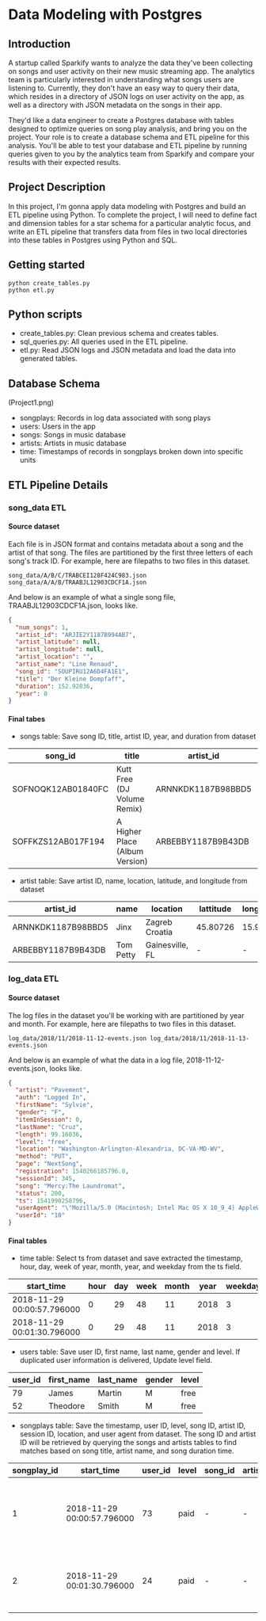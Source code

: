 # Data Modeling with Postgres


## Introduction
A startup called Sparkify wants to analyze the data they've been collecting on songs and user activity on their new music streaming app. The analytics team is particularly interested in understanding what songs users are listening to. Currently, they don't have an easy way to query their data, which resides in a directory of JSON logs on user activity on the app, as well as a directory with JSON metadata on the songs in their app.

They'd like a data engineer to create a Postgres database with tables designed to optimize queries on song play analysis, and bring you on the project. Your role is to create a database schema and ETL pipeline for this analysis. You'll be able to test your database and ETL pipeline by running queries given to you by the analytics team from Sparkify and compare your results with their expected results.

## Project Description
In this project, I'm gonna apply data modeling with Postgres and build an ETL pipeline using Python. To complete the project, I will need to define fact and dimension tables for a star schema for a particular analytic focus, and write an ETL pipeline that transfers data from files in two local directories into these tables in Postgres using Python and SQL.

## Getting started

`python create_tables.py`</br>
`python etl.py`

## Python scripts

- create_tables.py: Clean previous schema and creates tables.
- sql_queries.py: All queries used in the ETL pipeline.
- etl.py: Read JSON logs and JSON metadata and load the data into generated tables.

## Database Schema
(Project1.png)

- songplays: Records in log data associated with song plays
- users: Users in the app
- songs: Songs in music database
- artists: Artists in music database
- time: Timestamps of records in songplays broken down into specific units

## ETL Pipeline Details


### song_data ETL

#### Source dataset
Each file is in JSON format and contains metadata about a song and the artist of that song. The files are partitioned by the first three letters of each song's track ID. For example, here are filepaths to two files in this dataset.

`song_data/A/B/C/TRABCEI128F424C983.json
song_data/A/A/B/TRAABJL12903CDCF1A.json
`

And below is an example of what a single song file, TRAABJL12903CDCF1A.json, looks like.
```json
{
  "num_songs": 1,
  "artist_id": "ARJIE2Y1187B994AB7",
  "artist_latitude": null,
  "artist_longitude": null,
  "artist_location": "",
  "artist_name": "Line Renaud",
  "song_id": "SOUPIRU12A6D4FA1E1",
  "title": "Der Kleine Dompfaff",
  "duration": 152.92036,
  "year": 0
}
```

#### Final tabes
- songs table: Save song ID, title, artist ID, year, and duration from dataset

| song_id            | title                          | artist_id          | year | duration  |
|--------------------|--------------------------------|--------------------|------|-----------|
| SOFNOQK12AB01840FC | Kutt Free (DJ Volume Remix)    | ARNNKDK1187B98BBD5 | -    | 407.37914 |
| SOFFKZS12AB017F194 | A Higher Place (Album Version) | ARBEBBY1187B9B43DB | 1994 | 236.17261 |

- artist table: Save artist ID, name, location, latitude, and longitude from dataset

| artist_id          | name      | location        | lattitude | longitude |
|--------------------|-----------|-----------------|-----------|-----------|
| ARNNKDK1187B98BBD5 | Jinx      | Zagreb Croatia  | 45.80726  | 15.9676   |
| ARBEBBY1187B9B43DB | Tom Petty | Gainesville, FL | -         | -         |


### log_data ETL

#### Source dataset
The log files in the dataset you'll be working with are partitioned by year and month. For example, here are filepaths to two files in this dataset.

`log_data/2018/11/2018-11-12-events.json
log_data/2018/11/2018-11-13-events.json
`

And below is an example of what the data in a log file, 2018-11-12-events.json, looks like.
```json
{
  "artist": "Pavement",
  "auth": "Logged In",
  "firstName": "Sylvie",
  "gender": "F",
  "itemInSession": 0,
  "lastName": "Cruz",
  "length": 99.16036,
  "level": "free",
  "location": "Washington-Arlington-Alexandria, DC-VA-MD-WV",
  "method": "PUT",
  "page": "NextSong",
  "registration": 1540266185796.0,
  "sessionId": 345,
  "song": "Mercy:The Laundromat",
  "status": 200,
  "ts": 1541990258796,
  "userAgent": "\"Mozilla/5.0 (Macintosh; Intel Mac OS X 10_9_4) AppleWebKit/537.77.4 (KHTML, like Gecko) Version/7.0.5 Safari/537.77.4\"",
  "userId": "10"
}
```

#### Final tables

- time table: Select ts from dataset and save extracted the timestamp, hour, day, week of year, month, year, and weekday from the ts field.

| start_time                 | hour | day | week | month | year | weekday |
|----------------------------|------|-----|------|-------|------|---------|
| 2018-11-29 00:00:57.796000 | 0    | 29  | 48   | 11    | 2018 | 3       |
| 2018-11-29 00:01:30.796000 | 0    | 29  | 48   | 11    | 2018 | 3       |


- users table: Save user ID, first name, last name, gender and level. If duplicated user information is delivered, Update level field.

| user_id | first_name | last_name | gender | level |
|---------|------------|-----------|--------|-------|
| 79      | James      | Martin    | M      | free  |
| 52      | Theodore   | Smith     | M      | free  |


- songplays table: Save the timestamp, user ID, level, song ID, artist ID, session ID, location, and user agent from dataset. The song ID and artist ID will be retrieved by querying the songs and artists tables to find matches based on song title, artist name, and song duration time.

| songplay_id | start_time                 | user_id | level | song_id | artist_id | session_id | location                            | user_agent                                                                                                              |
|-------------|----------------------------|---------|-------|---------|-----------|------------|-------------------------------------|-------------------------------------------------------------------------------------------------------------------------|
| 1           | 2018-11-29 00:00:57.796000 | 73      | paid  | -       | -         | 954        | Tampa-St. Petersburg-Clearwater, FL | "Mozilla/5.0 (Macintosh; Intel Mac OS X 10_9_4) AppleWebKit/537.78.2 (KHTML, like Gecko) Version/7.0.6 Safari/537.78.2" |
| 2           | 2018-11-29 00:01:30.796000 | 24      | paid  | -       | -         | 984        | Lake Havasu City-Kingman, AZ        | "Mozilla/5.0 (Windows NT 6.1; WOW64) AppleWebKit/537.36 (KHTML, like Gecko) Chrome/36.0.1985.125 Safari/537.36"         |

